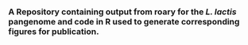 ### A Repository containing output from roary for the *L. lactis* pangenome and code in R used to generate corresponding figures for publication.
